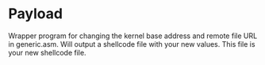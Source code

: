 Payload
=======

Wrapper program for changing the kernel base address and remote file URL in generic.asm.
Will output a shellcode file with your new values. This file is your new shellcode file.
